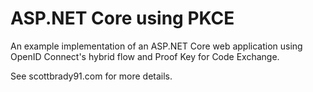# ASP.NET Core using PKCE

An example implementation of an ASP.NET Core web application using OpenID Connect's hybrid flow and Proof Key for Code Exchange.

See scottbrady91.com for more details.